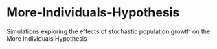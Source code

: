 # More-Individuals-Hypothesis
Simulations exploring the effects of stochastic population growth on the More Individuals Hypothesis

